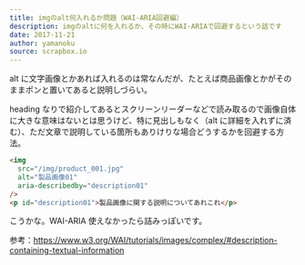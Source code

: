 ```yaml
---
title: imgのalt何入れるか問題（WAI-ARIA回避編）
description: imgのaltに何を入れるか、その時にWAI-ARIAで回避するという話です
date: 2017-11-21
author: yamanoku
source: scrapbox.io
---
```


alt に文字画像とかあれば入れるのは常なんだが、たとえば商品画像とかがそのままポンと置いてあると説明しづらい。

heading なりで紹介してあるとスクリーンリーダーなどで読み取るので画像自体に大きな意味はないとは思うけど、特に見出しもなく（alt に詳細を入れずに済む）、ただ文章で説明している箇所もありけりな場合どうするかを回避する方法。

```html
<img
  src="/img/product_001.jpg"
  alt="製品画像01"
  aria-describedby="description01"
/>
<p id="description01">製品画像に関する説明についてあれこれ</p>
```

こうかな。WAI-ARIA 使えなかったら詰みっぽいです。

参考：https://www.w3.org/WAI/tutorials/images/complex/#description-containing-textual-information
